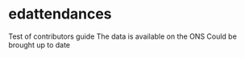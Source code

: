 # edattendances
Test of contributors guide
The data is available on the ONS
Could be brought up to date